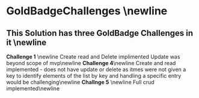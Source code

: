 # GoldBadgeChallenges \newline
## This Solution has three GoldBadge Challenges in it \newline 
**Challenge 1** \newline
Create read and Delete implimented Update was beyond scope of mvp\newline
**Challenge 4**\newline
Create and read implemented - does not have update or delete as itmes were not given a key to identify elements of the list by key and handling a specific entry would be challenging\newline
**Challnge 5** \newline
Full crud implemented\newline
